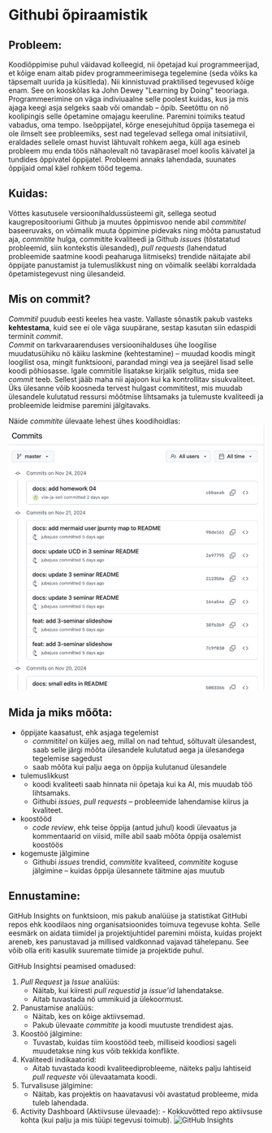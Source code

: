# Githubi õpiraamistik

## Probleem:
Koodiõppimise puhul väidavad kolleegid, nii õpetajad kui programmeerijad, et kõige enam aitab pidev programmeerimisega tegelemine (seda võiks ka täpsemalt uurida ja küsitleda). Nii kinnistuvad praktilised tegevused kõige enam. See on kooskõlas ka John Dewey "Learning by Doing" teooriaga.
Programmeerimine on väga indiviuaalne selle poolest kuidas, kus ja mis ajaga keegi asja selgeks saab või omandab – õpib. Seetõttu on nö koolipingis selle õpetamine omajagu keeruline. Paremini toimiks teatud vabadus, oma tempo.
Iseõppijatel, kõrge enesejuhitud õppija tasemega ei ole ilmselt see probleemiks, sest nad tegelevad sellega omal initsiatiivil, eraldades sellele omast huvist lähtuvalt rohkem aega, küll aga esineb probleem mu enda töös nähaolevalt nö tavapärasel moel koolis käivatel ja tundides õppivatel õppijatel.
Probleemi annaks lahendada, suunates õppijaid omal käel rohkem tööd tegema.

## Kuidas:
Võttes kasutusele versioonihaldussüsteemi git, sellega seotud kaugrepositooriumi Github ja muutes õppimisvoo nende abil *commititel* baseeruvaks, on võimalik muuta õppimine pidevaks ning mõõta panustatud aja, *commitite* hulga, commitite kvaliteedi ja Github *issues*  (tõstatatud probleemid, siin kontekstis ülesanded), *pull requests* (lahendatud probleemide saatmine koodi peaharuga liitmiseks) trendide näitajate abil õppijate panustamist ja tulemuslikkust ning on võimalik seeläbi korraldada õpetamistegevust ning ülesandeid.

## Mis on commit?
*Commitil* puudub eesti keeles hea vaste. Vallaste sõnastik pakub vasteks **kehtestama**, kuid see ei ole väga suupärane, sestap kasutan siin edaspidi terminit *commit*.  
*Commit* on tarkvaraarenduses versioonihalduses ühe loogilise muudatusühiku nö käiku laskmine (kehtestamine) – muudad koodis mingit loogilist osa, mingit funktsiooni, parandad mingi vea ja seejärel lisad selle koodi põhiosasse. Igale commitile lisatakse kirjalik selgitus, mida see *commit* teeb. Sellest jääb maha nii ajajoon kui ka kontrollitav sisukvaliteet.  
Üks ülesanne võib koosneda tervest hulgast commititest, mis muudab ülesandele kulutatud ressursi mõõtmise lihtsamaks ja tulemuste kvaliteedi ja probleemide leidmise paremini jälgitavaks.

Näide *commitite* ülevaate lehest ühes koodihoidlas:
![Commitite ülevaade](./img/commits.png)

## Mida ja miks mõõta:
- õppijate kaasatust, ehk asjaga tegelemist
    - *commititel* on küljes aeg, millal on nad tehtud, sõltuvalt ülesandest, saab selle järgi mõõta ülesandele kulutatud aega ja ülesandega tegelemise sagedust
    - saab mõõta kui palju aega on õppija kulutanud ülesandele
- tulemuslikkust
    - koodi kvaliteeti saab hinnata nii õpetaja kui ka AI, mis muudab töö lihtsamaks.
    - Githubi *issues*, *pull requests* – probleemide lahendamise kiirus ja kvaliteet. 
- koostööd
    - *code review*, ehk teise õppija (antud juhul) koodi ülevaatus ja kommentaarid on viisid, mille abil saab mõõta õppija osalemist koostöös
- kogemuste jälgimine
    - Githubi *issues* trendid, *commitite* kvaliteed, *commitite* koguse jälgimine – kuidas õppija ülesannete täitmine ajas muutub

## Ennustamine:
GitHub Insights on funktsioon, mis pakub analüüse ja statistikat GitHubi repos ehk koodilaos ning organisatsioonides toimuva tegevuse kohta. Selle eesmärk on aidata tiimidel ja projektijuhtidel paremini mõista, kuidas projekt areneb, kes panustavad ja millised valdkonnad vajavad tähelepanu. See võib olla eriti kasulik suuremate tiimide ja projektide puhul.

GitHub Insightsi peamised omadused:

1.	*Pull Request* ja *Issue* analüüs:
    - Näitab, kui kiiresti *pull requestid* ja *issue’id* lahendatakse.
    - Aitab tuvastada nö ummikuid ja ülekoormust.
2.	Panustamise analüüs:
    - Näitab, kes on kõige aktiivsemad.
    - Pakub ülevaate *commitite* ja koodi muutuste trendidest ajas.
3.	Koostöö jälgimine:
    - Tuvastab, kuidas tiim koostööd teeb, milliseid koodiosi sageli muudetakse ning kus võib tekkida konflikte.
4.	Kvaliteedi indikaatorid:
    - Aitab tuvastada koodi kvaliteediprobleeme, näiteks palju lahtiseid *pull requeste* või ülevaatamata koodi.
5.	Turvalisuse jälgimine:
    - Näitab, kas projektis on haavatavusi või avastatud probleeme, mida tuleb lahendada.
6.	Activity Dashboard (Aktiivsuse ülevaade):
        - Kokkuvõtted repo aktiivsuse kohta (kui palju ja mis tüüpi tegevusi toimub).
![GitHub Insights](https://docs.github.com/assets/cb-68418/mw-1440/images/help/issues/burnup-example.webp)

